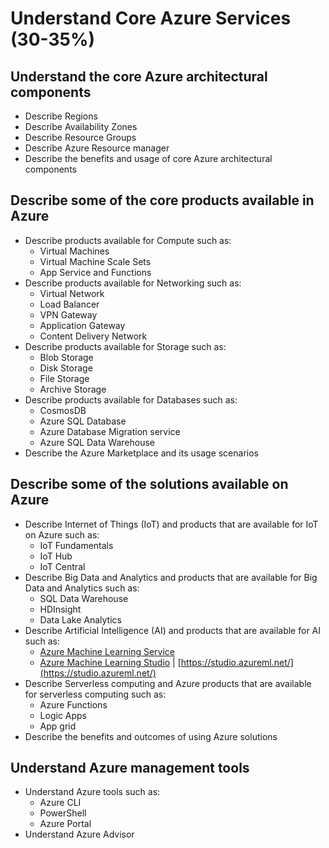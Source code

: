 # Understand Core Azure Services (30-35%)

## Understand the core Azure architectural components

* Describe Regions
* Describe Availability Zones
* Describe Resource Groups
* Describe Azure Resource manager
* Describe the benefits and usage of core Azure architectural components

## Describe some of the core products available in Azure

* Describe products available for Compute such as:
	* Virtual Machines
	* Virtual Machine Scale Sets
	* App Service and Functions
* Describe products available for Networking such as:
	* Virtual Network
	* Load Balancer
	* VPN Gateway
	* Application Gateway
	* Content Delivery Network
* Describe products available for Storage such as:
	* Blob Storage
	* Disk Storage
	* File Storage
	* Archive Storage
* Describe products available for Databases such as:
	* CosmosDB
	* Azure SQL Database
	* Azure Database Migration service
	* Azure SQL Data Warehouse
* Describe the Azure Marketplace and its usage scenarios

## Describe some of the solutions available on Azure

* Describe Internet of Things (IoT) and products that are available for IoT on Azure such as:
	* IoT Fundamentals
	* IoT Hub
	* IoT Central
* Describe Big Data and Analytics and products that are available for Big Data and Analytics such as:
	* SQL Data Warehouse
	* HDInsight
	* Data Lake Analytics
* Describe Artificial Intelligence (AI) and products that are available for AI such as:
	* [Azure Machine Learning Service](https://azure.microsoft.com/en-ca/services/machine-learning-service/)
	* [Azure Machine Learning Studio](https://azure.microsoft.com/en-ca/services/machine-learning-studio/) | [https://studio.azureml.net/](https://studio.azureml.net/)
* Describe Serverless computing and Azure products that are available for serverless computing such as:
	* Azure Functions
	* Logic Apps
	* App grid
* Describe the benefits and outcomes of using Azure solutions

## Understand Azure management tools

* Understand Azure tools such as:
	* Azure CLI
	* PowerShell
	* Azure Portal
* Understand Azure Advisor